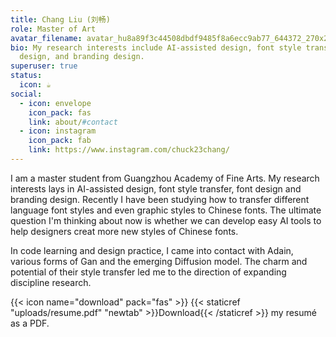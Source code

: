 ```yaml
---
title: Chang Liu (刘畅)
role: Master of Art
avatar_filename: avatar_hu8a89f3c44508dbdf9485f8a6ecc9ab77_644372_270x270_fill_lanczos_center_3.png
bio: My research interests include AI-assisted design, font style transfer, font
  design, and branding design.
superuser: true
status:
  icon: ☕️
social:
  - icon: envelope
    icon_pack: fas
    link: about/#contact
  - icon: instagram
    icon_pack: fab
    link: https://www.instagram.com/chuck23chang/
---
```

I am a master student from Guangzhou Academy of Fine Arts. My research interests lays in AI-assisted design, font style transfer, font design and branding design. Recently I have been studying how to transfer different language font styles and even graphic styles to Chinese fonts. The ultimate question I'm thinking about now is whether we can develop easy AI tools to help designers creat more new styles of Chinese fonts.

In code learning and design practice, I came into contact with Adain, various forms of Gan and the emerging Diffusion model. The charm and potential of their style transfer led me to the direction of expanding discipline research.

{{< icon name="download" pack="fas" >}} {{< staticref "uploads/resume.pdf" "newtab" >}}Download{{< /staticref >}} my resumé as a PDF.